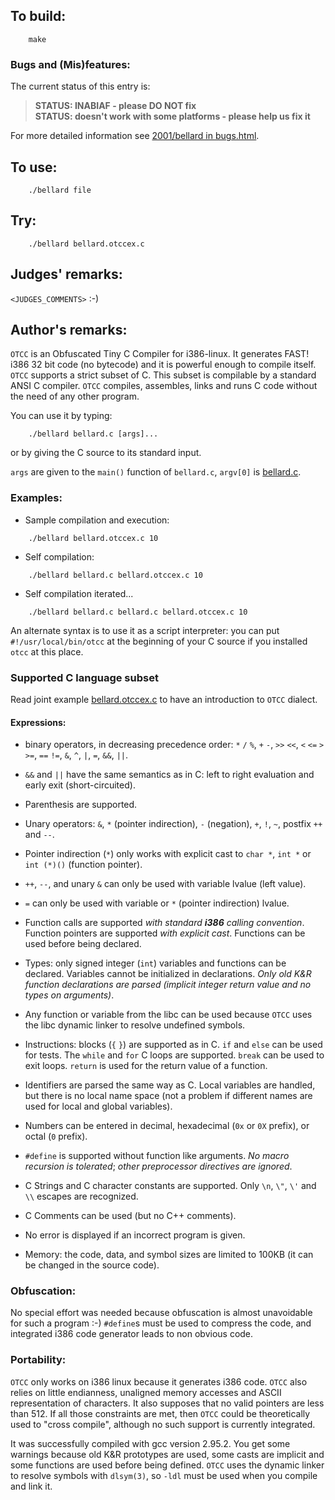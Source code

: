 ## To build:

``` <!---sh-->
    make
```


### Bugs and (Mis)features:

The current status of this entry is:

> **STATUS: INABIAF - please DO NOT fix**<br>
> **STATUS: doesn't work with some platforms - please help us fix it**

For more detailed information see [2001/bellard in bugs.html](../../bugs.html#2001_bellard).


## To use:

``` <!---sh-->
    ./bellard file
```


## Try:

``` <!---sh-->
    ./bellard bellard.otccex.c
```


## Judges' remarks:

`<JUDGES_COMMENTS>` :-)


## Author's remarks:

`OTCC` is an Obfuscated Tiny C Compiler for i386-linux. It generates
FAST! i386 32 bit code (no bytecode) and it is powerful enough to
compile itself. `OTCC` supports a strict subset of C. This subset is
compilable by a standard ANSI C compiler. `OTCC` compiles,
assembles, links and runs C code without the need of any other
program.

You can use it by typing:

``` <!---sh-->
    ./bellard bellard.c [args]...
```

or by giving the C source to its standard input.

`args` are given to the `main()` function of `bellard.c`, `argv[0]` is
[bellard.c](%%REPO_URL%%/2001/bellard/bellard.c).


### Examples:

- Sample compilation and execution:

``` <!---sh-->
    ./bellard bellard.otccex.c 10
```

- Self compilation:

``` <!---sh-->
    ./bellard bellard.c bellard.otccex.c 10
```

- Self compilation iterated...

``` <!---sh-->
    ./bellard bellard.c bellard.c bellard.otccex.c 10
```

An alternate syntax is to use it as a script interpreter: you can
put `#!/usr/local/bin/otcc` at the beginning of your C source if
you installed `otcc` at this place.


### Supported C language subset


Read joint example [bellard.otccex.c](%%REPO_URL%%/2001/bellard/bellard.otccex.c) to have an introduction to `OTCC` dialect.


#### Expressions:

* binary operators, in decreasing precedence order: `*` `/` `%`,
  `+` `-`, `>>` `<<`, `<` `<=` `>` `>=`, `==` `!=`, `&`,
  `^`, `|`, `=`, `&&`, `||`.

* `&&` and `||` have the same semantics as in C: left to right
  evaluation and early exit (short-circuited).

* Parenthesis are supported.

* Unary operators: `&`, `*` (pointer indirection), `-`
  (negation), `+`, `!`, `~`, postfix `++` and `--`.

* Pointer indirection (`*`) only works with explicit cast to
  `char *`, `int *` or `int (*)()` (function pointer).

* `++`, `--`, and unary `&` can only be used with variable
  lvalue (left value).

* `=` can only be used with variable or `*` (pointer
  indirection) lvalue.

* Function calls are supported _with standard **i386** calling
  convention_. Function pointers are supported _with explicit
  cast_. Functions can be used before being declared.

- Types: only signed integer (`int`) variables and functions can
  be declared. Variables cannot be initialized in
  declarations. _Only old K&R function declarations are parsed
  (implicit integer return value and no types on arguments)_.

- Any function or variable from the libc can be used because `OTCC`
  uses the libc dynamic linker to resolve undefined symbols.

- Instructions: blocks (`{` `}`) are supported as in C. `if` and
  `else` can be used for tests. The `while` and `for` C loops are supported.
  `break` can be used to exit loops. `return` is used for the return value of a
  function.

- Identifiers are parsed the same way as C. Local variables are
  handled, but there is no local name space (not a problem if
  different names are used for local and global variables).

- Numbers can be entered in decimal, hexadecimal (`0x` or `0X`
  prefix), or octal (`0` prefix).

- `#define` is supported without function like arguments. _No macro
  recursion is tolerated_; _other preprocessor directives are
  ignored_.

- C Strings and C character constants are supported. Only `\n`,
  `\"`, `\'` and `\\` escapes are recognized.

- C Comments can be used (but no C++ comments).

- No error is displayed if an incorrect program is given.

- Memory: the code, data, and symbol sizes are limited to 100KB
  (it can be changed in the source code).


### Obfuscation:

No special effort was needed because obfuscation is almost
unavoidable for such a program :-) `#define`s must be used to
compress the code, and integrated i386 code generator leads to non
obvious code.


### Portability:

`OTCC` only works on i386 linux because it generates i386 code. `OTCC`
also relies on little endianness, unaligned memory accesses and
ASCII representation of characters. It also supposes that no valid
pointers are less than 512. If all those constraints are met, then
`OTCC` could be theoretically used to "cross compile", although no
such support is currently integrated.

It was successfully compiled with gcc version 2.95.2. You get some
warnings because old K&R prototypes are used, some casts are implicit
and some functions are used before being defined. `OTCC` uses the
dynamic linker to resolve symbols with `dlsym(3)`, so `-ldl` must
be used when you compile and link it.


<!--

    Copyright © 1984-2024 by Landon Curt Noll. All Rights Reserved.

    You are free to share and adapt this file under the terms of this license:

        Creative Commons Attribution-ShareAlike 4.0 International (CC BY-SA 4.0)

    For more information, see:

        https://creativecommons.org/licenses/by-sa/4.0/

-->
